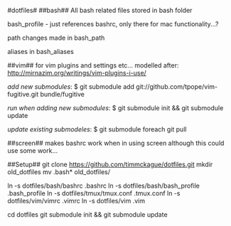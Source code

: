 #dotfiles#
##bash##
All bash related files stored in bash folder

bash\_profile - just references bashrc, only there for mac functionality...?

path changes made in bash\_path

aliases in bash\_aliases

##vim##
for vim plugins and settings etc...
modelled after: http://mirnazim.org/writings/vim-plugins-i-use/


_add new submodules_:
$ git submodule add git://github.com/tpope/vim-fugitive.git bundle/fugitive

_run when adding new submodules_:
$ git submodule init && git submodule update

_update existing submodeles_:
$ git submodule foreach git pull


##screen##
makes bashrc work when in using screen although this could use some work...


##Setup##
git clone https://github.com/timmckague/dotfiles.git
mkdir old\_dotfiles
mv .bash\* old\_dotfiles/

ln -s dotfiles/bash/bashrc .bashrc
ln -s dotfiles/bash/bash\_profile .bash\_profile
ln -s dotfiles/tmux/tmux.conf .tmux.conf
ln -s dotfiles/vim/vimrc .vimrc
ln -s dotfiles/vim .vim

cd dotfiles
git submodule init && git submodule update


